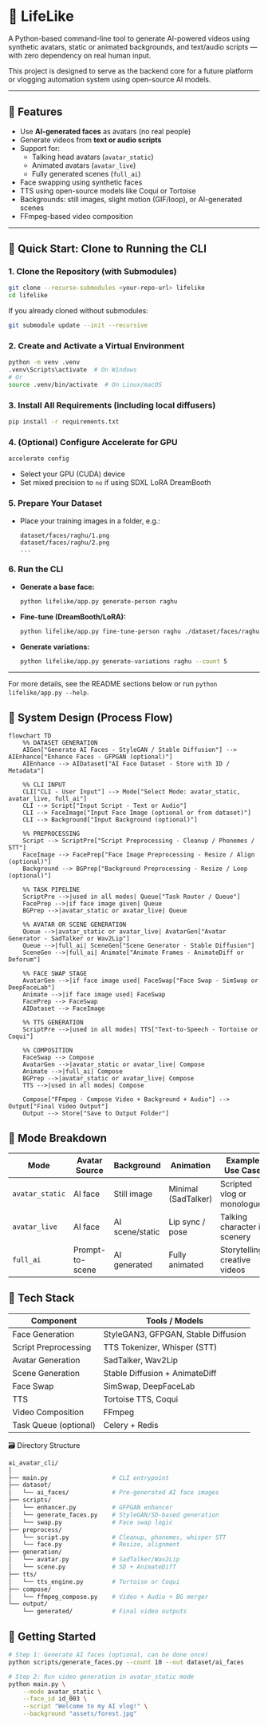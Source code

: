 # 🧠 LifeLike

A Python-based command-line tool to generate AI-powered videos using synthetic avatars, static or animated backgrounds, and text/audio scripts — with zero dependency on real human input.

This project is designed to serve as the backend core for a future platform or vlogging automation system using open-source AI models.

---

## 📌 Features

- Use **AI-generated faces** as avatars (no real people)
- Generate videos from **text or audio scripts**
- Support for:
  - Talking head avatars (`avatar_static`)
  - Animated avatars (`avatar_live`)
  - Fully generated scenes (`full_ai`)
- Face swapping using synthetic faces
- TTS using open-source models like Coqui or Tortoise
- Backgrounds: still images, slight motion (GIF/loop), or AI-generated scenes
- FFmpeg-based video composition

---

## 🚀 Quick Start: Clone to Running the CLI

### 1. Clone the Repository (with Submodules)
```bash
git clone --recurse-submodules <your-repo-url> lifelike
cd lifelike
```
If you already cloned without submodules:
```bash
git submodule update --init --recursive
```

### 2. Create and Activate a Virtual Environment
```bash
python -m venv .venv
.venv\Scripts\activate  # On Windows
# Or
source .venv/bin/activate  # On Linux/macOS
```

### 3. Install All Requirements (including local diffusers)
```bash
pip install -r requirements.txt
```

### 4. (Optional) Configure Accelerate for GPU
```bash
accelerate config
```
- Select your GPU (CUDA) device
- Set mixed precision to `no` if using SDXL LoRA DreamBooth

### 5. Prepare Your Dataset
- Place your training images in a folder, e.g.:
  ```
  dataset/faces/raghu/1.png
  dataset/faces/raghu/2.png
  ...

### 6. Run the CLI
- **Generate a base face:**
  ```bash
  python lifelike/app.py generate-person raghu
  ```
- **Fine-tune (DreamBooth/LoRA):**
  ```bash
  python lifelike/app.py fine-tune-person raghu ./dataset/faces/raghu --steps 600 --prior_loss_weight 1.0
  ```
- **Generate variations:**
  ```bash
  python lifelike/app.py generate-variations raghu --count 5
  ```

---

For more details, see the README sections below or run `python lifelike/app.py --help`.

## 🧱 System Design (Process Flow)

```mermaid
flowchart TD
    %% DATASET GENERATION
    AIGen["Generate AI Faces - StyleGAN / Stable Diffusion"] --> AIEnhance["Enhance Faces - GFPGAN (optional)"]
    AIEnhance --> AIDataset["AI Face Dataset - Store with ID / Metadata"]

    %% CLI INPUT
    CLI["CLI - User Input"] --> Mode["Select Mode: avatar_static, avatar_live, full_ai"]
    CLI --> Script["Input Script - Text or Audio"]
    CLI --> FaceImage["Input Face Image (optional or from dataset)"]
    CLI --> Background["Input Background (optional)"]

    %% PREPROCESSING
    Script --> ScriptPre["Script Preprocessing - Cleanup / Phonemes / STT"]
    FaceImage --> FacePrep["Face Image Preprocessing - Resize / Align (optional)"]
    Background --> BGPrep["Background Preprocessing - Resize / Loop (optional)"]

    %% TASK PIPELINE
    ScriptPre -->|used in all modes| Queue["Task Router / Queue"]
    FacePrep -->|if face image given| Queue
    BGPrep -->|avatar_static or avatar_live| Queue

    %% AVATAR OR SCENE GENERATION
    Queue -->|avatar_static or avatar_live| AvatarGen["Avatar Generator - SadTalker or Wav2Lip"]
    Queue -->|full_ai| SceneGen["Scene Generator - Stable Diffusion"]
    SceneGen -->|full_ai| Animate["Animate Frames - AnimateDiff or Deforum"]

    %% FACE SWAP STAGE
    AvatarGen -->|if face image used| FaceSwap["Face Swap - SimSwap or DeepFaceLab"]
    Animate -->|if face image used| FaceSwap
    FacePrep --> FaceSwap
    AIDataset --> FaceImage

    %% TTS GENERATION
    ScriptPre -->|used in all modes| TTS["Text-to-Speech - Tortoise or Coqui"]

    %% COMPOSITION
    FaceSwap --> Compose
    AvatarGen -->|avatar_static or avatar_live| Compose
    Animate -->|full_ai| Compose
    BGPrep -->|avatar_static or avatar_live| Compose
    TTS -->|used in all modes| Compose

    Compose["FFmpeg - Compose Video + Background + Audio"] --> Output["Final Video Output"]
    Output --> Store["Save to Output Folder"]
```
## 🔄 Mode Breakdown

| Mode            | Avatar Source   | Background      | Animation           | Example Use Case              |
| --------------- | --------------- | --------------- | ------------------- | ----------------------------- |
| `avatar_static` | AI face         | Still image     | Minimal (SadTalker) | Scripted vlog or monologue    |
| `avatar_live`   | AI face         | AI scene/static | Lip sync / pose     | Talking character in scenery  |
| `full_ai`       | Prompt-to-scene | AI generated    | Fully animated      | Storytelling, creative videos |

## 🧰 Tech Stack

| Component             | Tools / Models                      |
| --------------------- | ----------------------------------- |
| Face Generation       | StyleGAN3, GFPGAN, Stable Diffusion |
| Script Preprocessing  | TTS Tokenizer, Whisper (STT)        |
| Avatar Generation     | SadTalker, Wav2Lip                  |
| Scene Generation      | Stable Diffusion + AnimateDiff      |
| Face Swap             | SimSwap, DeepFaceLab                |
| TTS                   | Tortoise TTS, Coqui                 |
| Video Composition     | FFmpeg                              |
| Task Queue (optional) | Celery + Redis                      |

🗃 Directory Structure
```bash
ai_avatar_cli/
│
├── main.py                  # CLI entrypoint
├── dataset/
│   └── ai_faces/            # Pre-generated AI face images
├── scripts/
│   └── enhancer.py          # GFPGAN enhancer
│   └── generate_faces.py    # StyleGAN/SD-based generation
│   └── swap.py              # Face swap logic
├── preprocess/
│   └── script.py            # Cleanup, phonemes, whisper STT
│   └── face.py              # Resize, alignment
├── generation/
│   └── avatar.py            # SadTalker/Wav2Lip
│   └── scene.py             # SD + AnimateDiff
├── tts/
│   └── tts_engine.py        # Tortoise or Coqui
├── compose/
│   └── ffmpeg_compose.py    # Video + Audio + BG merger
└── output/
    └── generated/           # Final video outputs
```
## 🏁 Getting Started

```bash
# Step 1: Generate AI faces (optional, can be done once)
python scripts/generate_faces.py --count 10 --out dataset/ai_faces

# Step 2: Run video generation in avatar_static mode
python main.py \
    --mode avatar_static \
    --face_id id_003 \
    --script "Welcome to my AI vlog!" \
    --background "assets/forest.jpg"
```